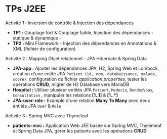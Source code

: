 # TPs J2EE

Activité 1 : Inversion de contrôle & Injection des dépendances
- **TP1 :** Couplage fort & Couplage faible, Injection des dépendances - statique & dynamique -
- **TP2 :** Mini Framework - Injection des dépendances en Annotations & XML (fichier de configuration)

Activité 2 : Mapping Objet relationnel - JPA Hibernate & Spring Data
- **JPA-app :** Ajouter les dépendances JPA, H2, Spring Web et Lombock, création d'une entité JPA `Patient (id, nom, dateNaissance, malade, score)`, configuration du fichier _application.properties_, tester les opérations **CRUD**, migrer de H2 Database vers MariaDB
- **Hospital :** Utiliser plusieur entités JPA `Patient`, `Medecin`, `RendezVous`, `Consultation` , manipuler les relations **[1..1]** & **[1..*]**
- **JPA-user-role :** Example d'une relation **Many To Many** avec deux entités JPA `User` & `Role`

Activité 3 : Spring MVC avec Thymeleaf
- **patients-mvc :** Application Web JEE basée sur Spring MVC, Thylemeaf et Spring Data JPA, gérer les patients avec les opérations **CRUD**

